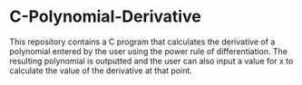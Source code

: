 # C-Polynomial-Derivative
This repository contains a C program that calculates the derivative of a polynomial entered by the user using the power rule of differentiation. The resulting polynomial is outputted and the user can also input a value for x to calculate the value of the derivative at that point.
